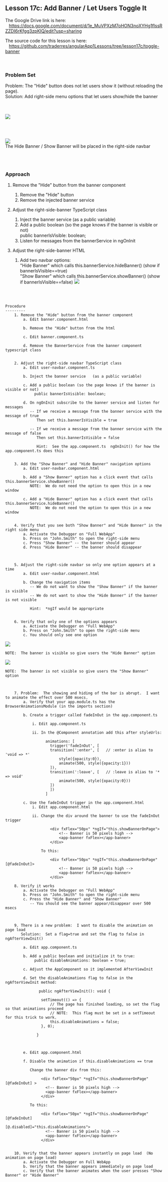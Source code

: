 Lesson 17c:  Add Banner / Let Users Toggle It
---------------------------------------------
The Google Drive link is here:<br>
&nbsp;&nbsp;&nbsp;https://docs.google.com/document/d/1e_MuVPXzM7oHON3noXYHg1flssRZZDI6rKfgg3zpKIQ/edit?usp=sharing
      

The source code for this lesson is here:<br>
&nbsp;&nbsp;&nbsp;https://github.com/traderres/angularApp1Lessons/tree/lesson17c/toggle-banner
<br>
<br>
<br>

<h3> Problem Set </h3>
Problem:  The "Hide" button does not let users show it (without reloading the page).<br>
Solution:  Add right-side menu options that let users show/hide the banner<br>

<br>
<br>

![](https://github.com/traderres/webClass/raw/angularAppLessons/learnAngular/lessons/lesson17c_image1.png)

<br>
<br>

![](https://lh5.googleusercontent.com/Tm-Uo3w5YouYj9290SYuHIzMOTeeg7nrZ_24Bl4OJo4ZybEVRjEtKLL52-pwqGkghrMcok6SxTQUJQUA__ds5OJ46OlTaizRjkEsEnvzrGuLsfZ3pwJfXZV6puLU5bcJNYbMRosb) <br>
The Hide Banner / Show Banner will be placed in the right-side navbar

<br>
<br>

<h3>Approach</h3>

1. Remove the "Hide" button from the banner component
   1. Remove the "Hide" button
   1. Remove the injected banner service  

1. Adjust the right-side-banner TypeScript class
   1. Inject the banner service (as a public variable)  
   1. Add a public boolean (so the page knows if the banner is visible or not)  
          public bannerIsVisible: boolean;  
   1. Listen for messages from the bannerService in ngOnInit  

1. Adjust the right-side-banner HTML
   1. Add two navbar options:  
      "Hide Banner" which calls this.bannerService.hideBanner() (show if bannerIsVisible==true)  
      "Show Banner" which calls this.bannerService.showBanner() (show if bannerIsVisible==false)
      ![](https://github.com/traderres/webClass/raw/angularAppLessons/learnAngular/lessons/lesson17c_image2.png)

<br>
<br>

```
Procedure
---------
    1. Remove the "Hide" button from the banner component
        a. Edit banner.component.html

        b. Remove the "Hide" button from the html

        c. Edit banner.component.ts

        d. Remove the BannerService from the banner component typescript class


    2. Adjust the right-side navbar TypeScript class
        a. Edit user-navbar.component.ts

        b. Inject the banner service   (as a public variable)

        c. Add a public boolean (so the page knows if the banner is visible or not)
             public bannerIsVisible: boolean;

        d. On ngOnInit subscribe to the banner service and listen for messages
           -- If we receive a message from the banner service with the message of true 
              Then set this.bannerIsVisible = true

           -- If we receive a message from the banner service with the message of false 
              Then set this.bannerIsVisible = false

              Hint:  See the app.component.ts  ngOnInit() for how the app.component.ts does this


    3. Add the "Show Banner" and "Hide Banner" navigation options
        a. Edit user-navbar.component.html

        b. Add a "Show Banner" option has a click event that calls this.bannerService.showBanner()
           NOTE:  We do not need the option to open this in a new window

        c. Add a "Hide Banner" option has a click event that calls this.bannerService.hideBanner()
           NOTE:  We do not need the option to open this in a new window


    4. Verify that you see both "Show Banner" and "Hide Banner" in the right side menu
        a. Activate the Debugger on "Full WebApp"
        b. Press on "John.Smith" to open the right-side menu
        c. Press "Show Banner" -- the banner should appear
        d. Press "Hide Banner" -- the banner should disappear



    5. Adjust the right-side navbar so only one option appears at a time
        a. Edit user-navbar.component.html

        b. Change the navigation items
           -- We do not want to show the "Show Banner" if the banner is visible
           -- We do not want to show the "Hide Banner" if the banner is not visible

           Hint:  *ngIf would be appropriate


    6. Verify that only one of the options appears
        a. Activate the Debugger on "Full WebApp"
        b. Press on "John.Smith" to open the right-side menu
        c. You should only see one option
```
![](https://lh5.googleusercontent.com/Tm-Uo3w5YouYj9290SYuHIzMOTeeg7nrZ_24Bl4OJo4ZybEVRjEtKLL52-pwqGkghrMcok6SxTQUJQUA__ds5OJ46OlTaizRjkEsEnvzrGuLsfZ3pwJfXZV6puLU5bcJNYbMRosb)
```
NOTE:  The banner is visible so give users the "Hide Banner" option

```
![](https://lh4.googleusercontent.com/VoNHcpUcxLjWJsGvgPjH3PrthDl73Ycx2os04dEuj4Gk0GJfURBurRlX40jYiwXNORr6gnskPI_L8_JGjGVQApp2QsluqxLpwBuUBDmuJhDg7C63mv7HwFawia5fK9cDVudxtpcv)
```
NOTE:  The banner is not visible so give users the "Show Banner" option



    7. Problem:  The showing and hiding of the bar is abrupt.  I want to animate the effect over 500 msecs.
        a. Verify that your app.module.ts has the BrowserAnimationsModule (in the imports section) 

        b. Create a trigger called fadeInOut in the app.component.ts

            i. Edit app.component.ts

            ii. In the @Component annotation add this after styleUrls:
                
                  animations: [
                    trigger('fadeInOut', [
                    transition(':enter', [   // :enter is alias to 'void => *'
                        style({opacity:0}),
                        animate(500, style({opacity:1}))
                    ]),
                    transition(':leave', [   // :leave is alias to '* => void'
                        animate(500, style({opacity:0}))
                    ])
                    ])
                  ]

        c. Use the fadeInOut trigger in the app.component.html
            i. Edit app.component.html

            ii. Change the div around the banner to use the fadeInOut trigger
                
                    <div fxFlex="50px" *ngIf="this.showBannerOnPage">
                        <!-- Banner is 50 pixels high -->
                        <app-banner fxFlex></app-banner>
                    </div>

                To this:
                
                    <div fxFlex="50px" *ngIf="this.showBannerOnPage" [@fadeInOut]>
                        <!-- Banner is 50 pixels high -->
                        <app-banner fxFlex></app-banner>
                    </div>

    8. Verify it works
        a. Activate the Debugger on "Full WebApp"
        b. Press on "John.Smith" to open the right-side menu
        c. Press the "Hide Banner" and "Show Banner"
           -- You should see the banner appear/disappear over 500 msecs



    9. There is a new problem:  I want to disable the animation on page load
       Solution:  Set a flag=true and set the flag to false in ngAfterViewInit() 

        a. Edit app.component.ts

        b. Add a public boolean and initialize it to true:
             public disableAnimations: boolean = true;

        c. Adjust the AppComponent so it implemented AfterViewInit

        d. Set the disableAnimations flag to false in the ngAfterViewInit method:
            
               public ngAfterViewInit(): void {
            
                setTimeout(() => {
                    // The page has finished loading, so set the flag so that animations proceed
                    // NOTE:  This flag must be set in a setTimeout for this trick to work.
                    this.disableAnimations = false;
                }, 0);
            
              }



        e. Edit app.component.html

        f. Disable the animation if this.disableAnimations == true
            
           Change the banner div from this:
            
                <div fxFlex="50px" *ngIf="this.showBannerOnPage" [@fadeInOut] >
                  <!-- Banner is 50 pixels high -->
                  <app-banner fxFlex></app-banner>
                </div>
            
           To this:
                
                <div fxFlex="50px" *ngIf="this.showBannerOnPage" [@fadeInOut] 
                                             [@.disabled]="this.disableAnimations">
                  <!-- Banner is 50 pixels high -->
                  <app-banner fxFlex></app-banner>
                </div>


    10. Verify that the banner appears instantly on page load  (No animation on page load)
        a. Activate the Debugger on Full WebApp
        b. Verify that the banner appears immediately on page load
        c. Verify that the banner animates when the user presses "Show Banner" or "Hide Banner"

```
